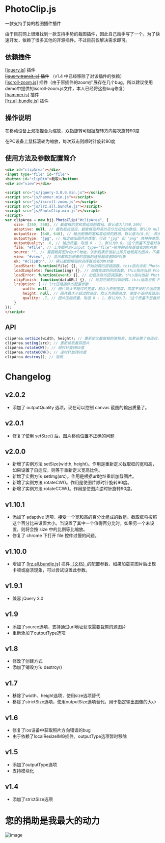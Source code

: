 ﻿# PhotoClip.js
一款支持手势的裁图插件插件

由于目前网上很难找到一款支持手势的裁图插件，因此自己动手写了一个。为了快速开发，依赖了很多其他的开源插件。不过目前仅解决需求即可。

## 依赖插件

[[jquery.js]](https://github.com/jquery/jquery) 插件 <br>
<del>[[jquery.transit.js]](https://github.com/rstacruz/jquery.transit) 插件</del> （v1.4 中已经移除了对该插件的依赖）<br>
[[iscroll-zoom.js]](https://github.com/cubiq/iscroll) 插件（由于原插件的zoom扩展存在几个bug，所以建议使用demo中提供的iscroll-zoom.js文件，本人已经将这些bug修复）<br>
[[hammer.js]](https://github.com/hammerjs/hammer.js) 插件 <br>
[[lrz.all.bundle.js]](https://github.com/think2011/localResizeIMG) 插件

## 操作说明

在移动设备上双指捏合为缩放，双指旋转可根据旋转方向每次旋转90度

在PC设备上鼠标滚轮为缩放，每次双击则顺时针旋转90度

## 使用方法及参数配置简介

```html
<div id="clipArea"></div>
<input type="file" id="file">
<button id="clipBtn">截取</button>
<div id="view"></div>

<script src="js/jquery-3.0.0.min.js"></script>
<script src="js/hammer.min.js"></script>
<script src="js/iscroll-zoom.js"></script>
<script src="js/lrz.all.bundle.js"></script>
<script src="js/PhotoClip.min.js"></script>
<script>
var clipArea = new bjj.PhotoClip("#clipArea", {
	size: [260, 260], // 截取框的宽和高组成的数组。默认值为[260,260]
	adaptive: null, // 截取框自适应，截取框宽和高的百分比组成的数组。默认为 null。如果设置了该参数，且值有效，则会忽略 size 的大小设置，size 中的值仅用于计算宽高比。当设置了其中一个值得百分比时，如果另一个未设置，则将会按 size 中的比例等比缩放。
	outputSize: [640, 640], // 输出图像的宽和高组成的数组。默认值为[0,0]，表示输出图像原始大小
	outputType: "jpg", // 指定输出图片的类型，可选 "jpg" 和 "png" 两种种类型，默认为 "jpg"
	outputQuality: .8, // 输出质量，取值 0 - 1，默认为0.8。（这个质量不是最终输出的质量，与 lrzOption.quality 是相乘关系）
	file: "#file", // 上传图片的<input type="file">控件的选择器或者DOM对象
	source: "", // 需要裁剪图片的url地址。该参数表示当前立即开始裁剪的图片，不需要使用 file 控件获取。注意，该参数不支持跨域图片。
	view: "#view", // 显示截取后图像的容器的选择器或者DOM对象
	ok: "#clipBtn", // 确认截图按钮的选择器或者DOM对象
	loadStart: function(file) {}, // 开始加载的回调函数。this指向当前 PhotoClip 的实例对象，并将正在加载的 file 对象作为参数传入（如果是使用 source 加载图片，则该参数为图片的 img 对象）
	loadComplete: function(img) {}, // 加载完成的回调函数。this指向当前 PhotoClip 的实例对象，并将图片的 img 对象作为参数传入
	loadError: function(event) {}, // 加载失败的回调函数。this指向当前 PhotoClip 的实例对象，并将错误事件的 event 对象作为参数传入
	clipFinish: function(dataURL) {}, // 裁剪完成的回调函数。this指向当前 PhotoClip 的实例对象，会将裁剪出的图像数据DataURL作为参数传入
	lrzOption: { // lrz压缩插件的配置参数
		width: null, // 图片最大不超过的宽度，默认为原图宽度，高度不设时会适应宽度。
		height: null, // 图片最大不超过的高度，默认为原图高度，宽度不设时会适应高度。
		quality: .7, // 图片压缩质量，取值 0 - 1，默认为0.7。（这个质量不是最终输出的质量，与 outputQuality 是相乘关系）
	}
});
</script>
```

## API
```js
clipArea.setSize(width, height); // 重新定义截取框的宽和高，如果设置了自适应，则等于重新定义宽高比例
clipArea.setImg(src); // 重新读取裁剪图片
clipArea.rotateCW(); // 顺时针旋转90度
clipArea.rotateCCW(); // 逆时针旋转90度
clipArea.destroy(); // 销毁
```


# Changelog

## v2.0.2
* 添加了 outputQuality 选项，现在可以控制 canvas 截图的输出质量了。

## v2.0.1
* 修复了使用 setSize() 后，图片移动位置不正确的问题

## v2.0.0
* 新增了实例方法 setSize(width, height)。作用是重新定义截取框的宽和高，如果设置了自适应，则等于重新定义宽高比例。
* 新增了实例方法 setImg(src)。作用是根据url地址重新加载图片。
* 新增了实例方法 rotateCW()。作用是使图片顺时针旋转90度。
* 新增了实例方法 rotateCCW()。作用是使图片逆时针旋转90度。

## v1.10.1
* 添加了 adaptive 选项，接受一个宽和高的百分比组成的数组。截取框将按照这个百分比来设置大小。当设置了其中一个值得百分比时，如果另一个未设置，则将会按 size 中的比例等比缩放。
* 修复了 chrome 下打开 file 控件过慢的问题。

## v1.10.0
* 增加了 [[lrz.all.bundle.js]](https://github.com/think2011/localResizeIMG) 插件[（文档）](https://github.com/think2011/localResizeIMG/wiki/2.-%E5%8F%82%E6%95%B0%E6%96%87%E6%A1%A3)的配置参数，如果加载完图片后出现卡顿或崩溃现象，可以尝试设置此参数。

## v1.9.1
* 兼容 jQuery 3.0

## v1.9
* 添加了source选项，支持通过url地址获取需要裁剪的源图片
* 重新添加了outputType选项

## v1.8
* 修改了创建方式
* 添加了销毁方法 destroy()

## v1.7
* 移除了width、height选项，使用size选项替代
* 移除了strictSize选项，使用outputSize选项替代，用于指定输出图像的大小

## v1.6
* 修复了ios设备中获取照片方向错误的bug
* 由于依赖了localResizeIMG插件，outputType选项暂时移除

## v1.5
* 添加了outputType选项
* 支持模块化

## v1.4
* 添加了strictSize选项


# 您的捐助是我最大的动力
![image](https://github.com/baijunjie/jQuery-photoClip/blob/master/donations.jpg)